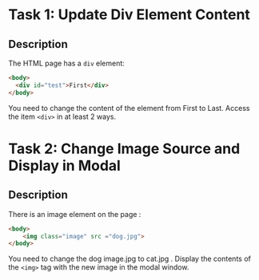 # Task 1: Update Div Element Content

## Description
The HTML page has a `div` element:

```html
<body>    
  <div id="test">First</div> 
</body>
```
You need to change the content of the element from First to Last. Access the item `<div>` in at least 2 ways.	 


# Task 2: Change Image Source and Display in Modal

## Description
There is an image element on the page :

```html
<body> 
    <img class="image" src ="dog.jpg"> 
</body> 
```

You need to change the dog image.jpg to cat.jpg . 
Display the contents of the `<img>`  tag with the new image in the modal window. 